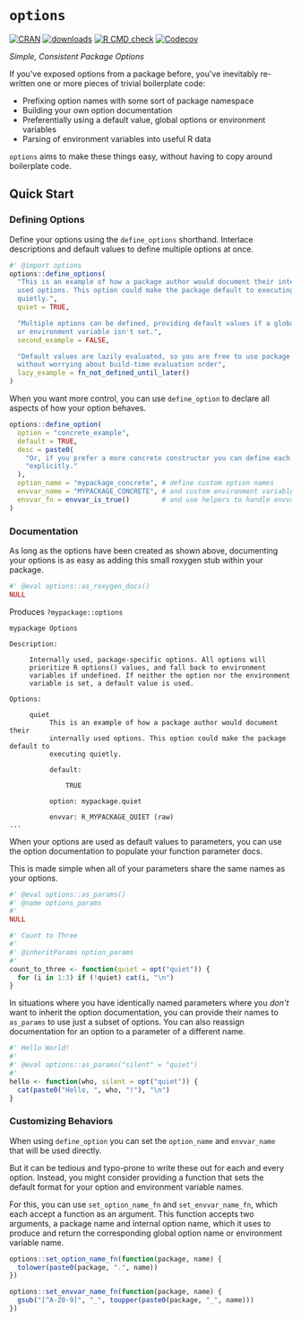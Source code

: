 # `options`

[![CRAN](https://img.shields.io/cran/v/options.svg)](https://cran.r-project.org/package=options)
[![downloads](https://cranlogs.r-pkg.org/badges/options)](https://cran.r-project.org/package=options)
[![R CMD check](https://github.com/dgkf/options/actions/workflows/check-full.yaml/badge.svg)](https://github.com/dgkf/options/actions/workflows/check-full.yaml)
[![Codecov](https://img.shields.io/codecov/c/github/dgkf/options/master.svg)](https://app.codecov.io/gh/dgkf/options)

_Simple, Consistent Package Options_

If you've exposed options from a package before, you've inevitably re-written
one or more pieces of trivial boilerplate code:

- Prefixing option names with some sort of package namespace
- Building your own option documentation
- Preferentially using a default value, global options or environment variables
- Parsing of environment variables into useful R data

`options` aims to make these things easy, without having to copy around
boilerplate code.

## Quick Start

### Defining Options

Define your options using the `define_options` shorthand. Interlace descriptions
and default values to define multiple options at once.

```r
#' @import options
options::define_options(
  "This is an example of how a package author would document their internally
  used options. This option could make the package default to executing
  quietly.",
  quiet = TRUE,

  "Multiple options can be defined, providing default values if a global option
  or environment variable isn't set.",
  second_example = FALSE,

  "Default values are lazily evaluated, so you are free to use package functions
  without worrying about build-time evaluation order",
  lazy_example = fn_not_defined_until_later()
)
```

When you want more control, you can use `define_option` to declare all aspects
of how your option behaves. 

```r
options::define_option(
  option = "concrete_example",
  default = TRUE,
  desc = paste0(
    "Or, if you prefer a more concrete constructor you can define each option ",
    "explicitly."
  ),
  option_name = "mypackage_concrete", # define custom option names
  envvar_name = "MYPACKAGE_CONCRETE", # and custom environment variable names
  envvar_fn = envvar_is_true()        # and use helpers to handle envvar parsing
)
```

### Documentation

As long as the options have been created as shown above, documenting your
options is as easy as adding this small roxygen stub within your package.

```r
#' @eval options::as_roxygen_docs()
NULL
```

Produces `?mypackage::options`

```
mypackage Options

Description:

     Internally used, package-specific options. All options will
     prioritize R options() values, and fall back to environment
     variables if undefined. If neither the option nor the environment
     variable is set, a default value is used.

Options:

     quiet
          This is an example of how a package author would document their
          internally used options. This option could make the package default to
          executing quietly.

          default:

              TRUE

          option: mypackage.quiet

          envvar: R_MYPACKAGE_QUIET (raw)
...
```

When your options are used as default values to parameters, you can use the
option documentation to populate your function parameter docs.

This is made simple when all of your parameters share the same names as your
options.

```r
#' @eval options::as_params()
#' @name options_params
#'
NULL

#' Count to Three
#'
#' @inheritParams option_params
#'
count_to_three <- function(quiet = opt("quiet")) {
  for (i in 1:3) if (!quiet) cat(i, "\n")
}
```

In situations where you have identically named parameters where you _don't_ want
to inherit the option documentation, you can provide their names to `as_params`
to use just a subset of options. You can also reassign documentation for an
option to a parameter of a different name.

```r
#' Hello World!
#'
#' @eval options::as_params("silent" = "quiet")
#'
hello <- function(who, silent = opt("quiet")) {
  cat(paste0("Hello, ", who, "!"), "\n")
}
```

### Customizing Behaviors

When using `define_option` you can set the `option_name` and `envvar_name` that
will be used directly.

But it can be tedious and typo-prone to write these out for each and every
option. Instead, you might consider providing a function that sets the default
format for your option and environment variable names.

For this, you can use `set_option_name_fn` and `set_envvar_name_fn`, which each
accept a function as an argument. This function accepts two arguments, a
package name and internal option name, which it uses to produce and return the
corresponding global option name or environment variable name.

```r
options::set_option_name_fn(function(package, name) {
  tolower(paste0(package, ".", name))
})

options::set_envvar_name_fn(function(package, name) {
  gsub("[^A-Z0-9]", "_", toupper(paste0(package, "_", name)))
})
```
